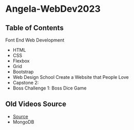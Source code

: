 # Angela-WebDev2023

 ## Table of Contents
 Font End Web Development
 - HTML
 - CSS
 - Flexbox
 - Grid
 - Bootstrap
 - Web Design School Create a Website that People Love
 - Capstone 2:
 - Boss Challenge 1: Boss Dice Game
   

## Old Videos Source
- [Source](https://appbrewery.com/courses/legacy-complete-web-development-course/lectures/46570329)
- MongoDB
